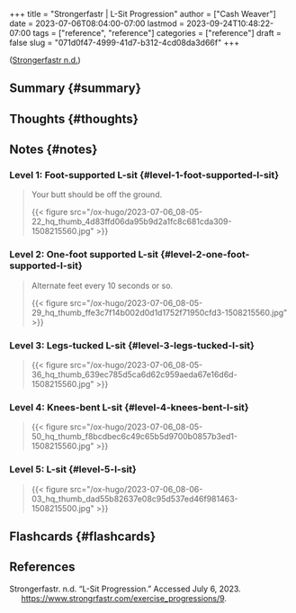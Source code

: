 +++
title = "Strongerfastr | L-Sit Progression"
author = ["Cash Weaver"]
date = 2023-07-06T08:04:00-07:00
lastmod = 2023-09-24T10:48:22-07:00
tags = ["reference", "reference"]
categories = ["reference"]
draft = false
slug = "071d0f47-4999-41d7-b312-4cd08da3d66f"
+++

(<a href="#citeproc_bib_item_1">Strongerfastr n.d.</a>)


## Summary {#summary}


## Thoughts {#thoughts}


## Notes {#notes}


### Level 1: Foot-supported L-sit {#level-1-foot-supported-l-sit}

> Your butt should be off the ground.
>
> {{< figure src="/ox-hugo/2023-07-06_08-05-22_hq_thumb_4d83ffd06da95b9d2a1fc8c681cda309-1508215560.jpg" >}}


### Level 2: One-foot supported L-sit {#level-2-one-foot-supported-l-sit}

> Alternate feet every 10 seconds or so.
>
> {{< figure src="/ox-hugo/2023-07-06_08-05-29_hq_thumb_ffe3c7f14b002d0d1d1752f71950cfd3-1508215560.jpg" >}}


### Level 3: Legs-tucked L-sit {#level-3-legs-tucked-l-sit}

> {{< figure src="/ox-hugo/2023-07-06_08-05-36_hq_thumb_639ec785d5ca6d62c959aeda67e16d6d-1508215560.jpg" >}}


### Level 4: Knees-bent L-sit {#level-4-knees-bent-l-sit}

> {{< figure src="/ox-hugo/2023-07-06_08-05-50_hq_thumb_f8bcdbec6c49c65b5d9700b0857b3ed1-1508215560.jpg" >}}


### Level 5: L-sit {#level-5-l-sit}

> {{< figure src="/ox-hugo/2023-07-06_08-06-03_hq_thumb_dad55b82637e08c95d537ed46f981463-1508215500.jpg" >}}


## Flashcards {#flashcards}

## References

<style>.csl-entry{text-indent: -1.5em; margin-left: 1.5em;}</style><div class="csl-bib-body">
  <div class="csl-entry"><a id="citeproc_bib_item_1"></a>Strongerfastr. n.d. “L-Sit Progression.” Accessed July 6, 2023. <a href="https://www.strongrfastr.com/exercise_progressions/9">https://www.strongrfastr.com/exercise_progressions/9</a>.</div>
</div>
